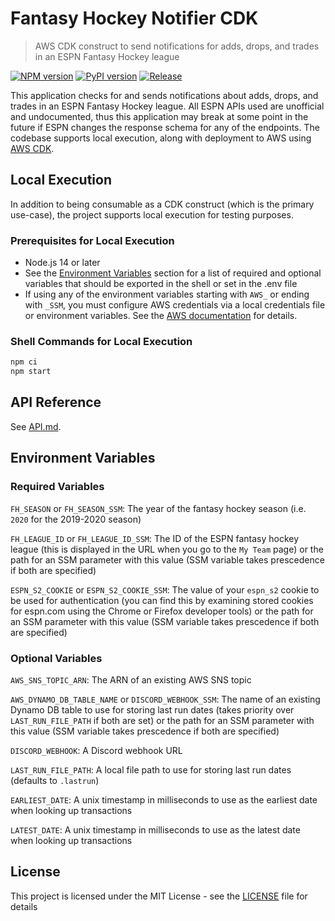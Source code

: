 # Fantasy Hockey Notifier CDK

> AWS CDK construct to send notifications for adds, drops, and trades in an ESPN Fantasy Hockey league

[![NPM version](https://badge.fury.io/js/fantasy-hockey-notifier-cdk.svg)](https://badge.fury.io/js/fantasy-hockey-notifier-cdk)
[![PyPI version](https://badge.fury.io/py/fantasy-hockey-notifier-cdk.svg)](https://badge.fury.io/py/fantasy-hockey-notifier-cdk)
[![Release](https://github.com/ftalburt/fantasy-hockey-notifier-cdk/actions/workflows/release.yml/badge.svg)](https://github.com/cdklabs/cdk-ecr-deployment/actions/workflows/release.yml)

This application checks for and sends notifications about adds, drops, and trades in an ESPN Fantasy Hockey league. All ESPN APIs used are unofficial and undocumented, thus this application may break at some point in the future if ESPN changes the response schema for any of the endpoints. The codebase supports local execution, along with deployment to AWS using [AWS CDK](https://aws.amazon.com/cdk).

## Local Execution

In addition to being consumable as a CDK construct (which is the primary use-case), the project supports local execution for testing purposes.

### Prerequisites for Local Execution

* Node.js 14 or later
* See the [Environment Variables](#environment-variables) section for a list of required and optional variables that should be exported in the shell or set in the .env file
* If using any of the environment variables starting with `AWS_` or ending with `_SSM`, you must configure AWS credentials via a local credentials file or environment variables. See the [AWS documentation](https://docs.aws.amazon.com/cli/latest/userguide/cli-chap-configure.html) for details.

### Shell Commands for Local Execution

```sh
npm ci
npm start
```

## API Reference

See [API.md](./API.md).

## Environment Variables

### Required Variables

`FH_SEASON` or `FH_SEASON_SSM`: The year of the fantasy hockey season (i.e. `2020` for the 2019-2020 season)

`FH_LEAGUE_ID` or `FH_LEAGUE_ID_SSM`: The ID of the ESPN fantasy hockey league (this is displayed in the URL when you go to the `My Team` page) or the path for an SSM parameter with this value (SSM variable takes prescedence if both are specified)

`ESPN_S2_COOKIE` or `ESPN_S2_COOKIE_SSM`: The value of your `espn_s2` cookie to be used for authentication (you can find this by examining stored cookies for espn.com using the Chrome or Firefox developer tools) or the path for an SSM parameter with this value (SSM variable takes prescedence if both are specified)

### Optional Variables

`AWS_SNS_TOPIC_ARN`: The ARN of an existing AWS SNS topic

`AWS_DYNAMO_DB_TABLE_NAME` or `DISCORD_WEBHOOK_SSM`: The name of an existing Dynamo DB table to use for storing last run dates (takes priority over `LAST_RUN_FILE_PATH` if both are set) or the path for an SSM parameter with this value (SSM variable takes prescedence if both are specified)

`DISCORD_WEBHOOK`: A Discord webhook URL

`LAST_RUN_FILE_PATH`: A local file path to use for storing last run dates (defaults to `.lastrun`)

`EARLIEST_DATE`: A unix timestamp in milliseconds to use as the earliest date when looking up transactions

`LATEST_DATE`: A unix timestamp in milliseconds to use as the latest date when looking up transactions

## License

This project is licensed under the MIT License - see the [LICENSE](LICENSE) file for details

